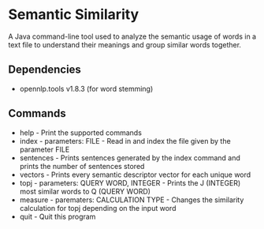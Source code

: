 # Semantic Similarity
A Java command-line tool used to analyze the semantic usage of words in a text file to understand their meanings
and group similar words together.

## Dependencies
- opennlp.tools v1.8.3 (for word stemming)

## Commands
- help - Print the supported commands
- index <FILE> - parameters: FILE - Read in and index the file given by the parameter FILE
- sentences - Prints sentences generated by the index command and prints the number of sentences stored
- vectors - Prints every semantic descriptor vector for each unique word
- topj <QUERY WORD> <INTEGER> - parameters: QUERY WORD, INTEGER - Prints the J (INTEGER) most similar words to Q (QUERY WORD)
- measure <CALCULATION TYPE> - parematers: CALCULATION TYPE - Changes the similarity calculation for topj depending on the input word
- quit - Quit this program
